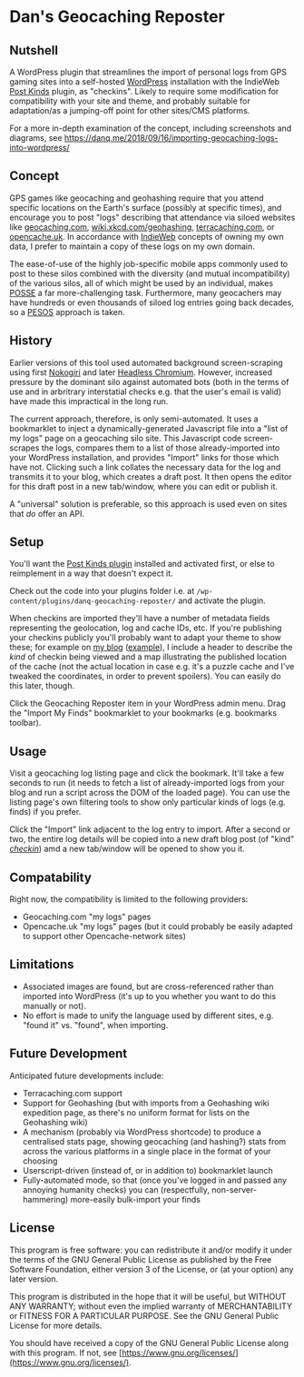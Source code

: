 # Dan's Geocaching Reposter

## Nutshell

A WordPress plugin that streamlines the import of personal logs from GPS gaming sites into a self-hosted
[WordPress](https://wordpress.org/) installation with the IndieWeb
[Post Kinds](https://wordpress.org/plugins/indieweb-post-kinds/) plugin, as "checkins". Likely to require some
modification for compatibility with your site and theme, and probably suitable for adaptation/as a jumping-off point
for other sites/CMS platforms.

For a more in-depth examination of the concept, including screenshots and diagrams, see https://danq.me/2018/09/16/importing-geocaching-logs-into-wordpress/

## Concept

GPS games like geocaching and geohashing require that you attend specific locations on the Earth's surface (possibly
at specific times), and encourage you to post "logs" describing that attendance via siloed websites like
[geocaching.com](https://www.geocaching.com/), [wiki.xkcd.com/geohashing](http://wiki.xkcd.com/geohashing/),
[terracaching.com](https://www.terracaching.com/), or [opencache.uk](https://opencache.uk/). In accordance with
[IndieWeb](https://indieweb.org/) concepts of owning my own data, I prefer to maintain a copy of these logs on my own
domain.

The ease-of-use of the highly job-specific mobile apps commonly used to post to these silos combined with the
diversity (and mutual incompatibility) of the various silos, all of which might be used by an individual, makes
[POSSE](https://indieweb.org/POSSE) a far more-challenging task. Furthermore, many geocachers may have hundreds or even
thousands of siloed log entries going back decades, so a [PESOS](https://indieweb.org/PESOS) approach is taken.

## History

Earlier versions of this tool used automated background screen-scraping using first
[Nokogiri](http://www.nokogiri.org/) and later
[Headless Chromium](https://chromium.googlesource.com/chromium/src/+/lkgr/headless/README.md). However, increased
pressure by the dominant silo against automated bots (both in the terms of use and in arbritrary interstatial checks
e.g. that the user's email is valid) have made this impractical in the long run.

The current approach, therefore, is only semi-automated. It uses a bookmarklet to inject a dynamically-generated
Javascript file into a "list of my logs" page on a geocaching silo site. This Javascript code screen-scrapes the logs,
compares them to a list of those already-imported into your WordPress installation, and provides "Import" links for
those which have not. Clicking such a link collates the necessary data for the log and transmits it to your blog, which
creates a draft post. It then opens the editor for this draft post in a new tab/window, where you can edit or publish
it.

A "universal" solution is preferable, so this approach is used even on sites that _do_ offer an API.

## Setup

You'll want the [Post Kinds plugin](https://wordpress.org/plugins/indieweb-post-kinds/) installed and activated first,
or else to reimplement in a way that doesn't expect it.

Check out the code into your plugins folder i.e. at `/wp-content/plugins/danq-geocaching-reposter/` and activate the
plugin.

When checkins are imported they'll have a number of metadata fields representing the geolocation, log and cache IDs,
etc. If you're publishing your checkins publicly you'll probably want to adapt your theme to show these; for example
on [my blog](https://danq.me/)
([example](https://danq.me/2018/07/24/dan-q-found-glwg7t19-blind-house-lacock-revisited/)), I include a header to
describe the _kind_ of checkin being viewed and a map illustrating the published location of the cache (not the actual
location in case e.g. it's a puzzle cache and I've tweaked the coordinates, in order to prevent spoilers). You can
easily do this later, though.

Click the Geocaching Reposter item in your WordPress admin menu. Drag the "Import My Finds" bookmarklet to your
bookmarks (e.g. bookmarks toolbar).

## Usage

Visit a geocaching log listing page and click the bookmark. It'll take a few seconds to run (it needs to fetch a list
of already-imported logs from your blog and run a script across the DOM of the loaded page). You can use the listing
page's own filtering tools to show only particular kinds of logs (e.g. finds) if you prefer.

Click the "Import" link adjacent to the log entry to import. After a second or two, the entire log details will be
copied into a new draft blog post (of "kind" _[checkin](https://indieweb.org/checkin)_) amd a new tab/window will be
opened to show you it.

## Compatability

Right now, the compatibility is limited to the following providers:

* Geocaching.com "my logs" pages
* Opencache.uk "my logs" pages (but it could probably be easily adapted to support other Opencache-network sites)

## Limitations

* Associated images are found, but are cross-referenced rather than imported into WordPress (it's up to you whether
  you want to do this manually or not).
* No effort is made to unify the language used by different sites, e.g. "found it" vs. "found", when importing.

## Future Development

Anticipated future developments include:

* Terracaching.com support
* Support for Geohashing (but with imports from a Geohashing wiki expedition page, as there's no uniform format
  for lists on the Geohashing wiki)
* A mechanism (probably via WordPress shortcode) to produce a centralised stats page, showing geocaching (and hashing?)
  stats from across the various platforms in a single place in the format of your choosing
* Userscript-driven (instead of, or in addition to) bookmarklet launch
* Fully-automated mode, so that (once you've logged in and passed any annoying humanity checks) you can (respectfully,
  non-server-hammering) more-easily bulk-import your finds

## License

This program is free software: you can redistribute it and/or modify it under the terms of the GNU General Public
License as published by the Free Software Foundation, either version 3 of the License, or (at your option) any later
version.

This program is distributed in the hope that it will be useful, but WITHOUT ANY WARRANTY; without even the implied
warranty of MERCHANTABILITY or FITNESS FOR A PARTICULAR PURPOSE. See the GNU General Public License for more details.

You should have received a copy of the GNU General Public License along with this program. If not, see
[https://www.gnu.org/licenses/](https://www.gnu.org/licenses/).
